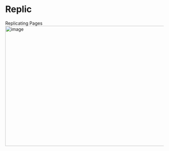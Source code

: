 # Replic
Replicating Pages
<img width="844" height="382" alt="image" src="https://github.com/user-attachments/assets/e7104ced-9556-43e9-9116-c9be50675362" />
